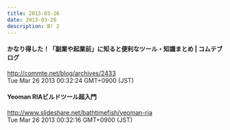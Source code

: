 ```yaml
---
title: 2013-03-26
date: 2013-03-26
description: B! 2
---
```


#### かなり得した！「副業や起業前」に知ると便利なツール・知識まとめ | コムテブログ
http://commte.net/blog/archives/2433<br>
Tue Mar 26 2013 00:32:24 GMT+0900 (JST)<br>


#### Yeoman RIAビルドツール超入門
http://www.slideshare.net/bathtimefish/yeoman-ria<br>
Tue Mar 26 2013 00:32:16 GMT+0900 (JST)<br>


